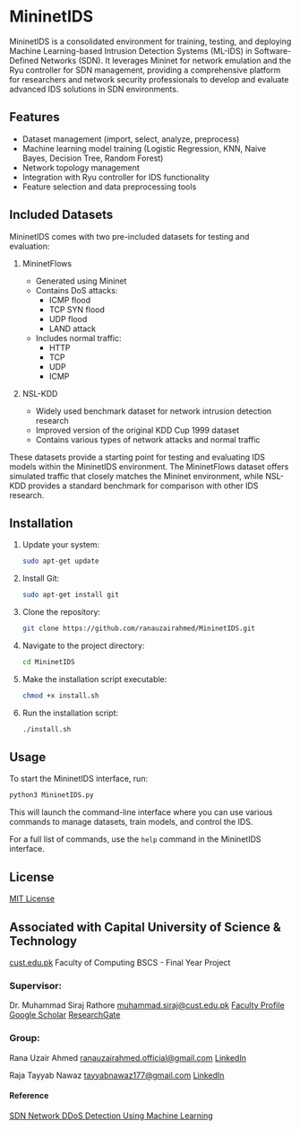 # MininetIDS

MininetIDS is a consolidated environment for training, testing, and deploying Machine Learning-based Intrusion Detection Systems (ML-IDS) in Software-Defined Networks (SDN). It leverages Mininet for network emulation and the Ryu controller for SDN management, providing a comprehensive platform for researchers and network security professionals to develop and evaluate advanced IDS solutions in SDN environments.

## Features

- Dataset management (import, select, analyze, preprocess)
- Machine learning model training (Logistic Regression, KNN, Naive Bayes, Decision Tree, Random Forest)
- Network topology management
- Integration with Ryu controller for IDS functionality
- Feature selection and data preprocessing tools

## Included Datasets

MininetIDS comes with two pre-included datasets for testing and evaluation:

1. MininetFlows
   - Generated using Mininet
   - Contains DoS attacks:
     - ICMP flood
     - TCP SYN flood
     - UDP flood
     - LAND attack
   - Includes normal traffic:
     - HTTP
     - TCP
     - UDP
     - ICMP

2. NSL-KDD
   - Widely used benchmark dataset for network intrusion detection research
   - Improved version of the original KDD Cup 1999 dataset
   - Contains various types of network attacks and normal traffic

These datasets provide a starting point for testing and evaluating IDS models within the MininetIDS environment. The MininetFlows dataset offers simulated traffic that closely matches the Mininet environment, while NSL-KDD provides a standard benchmark for comparison with other IDS research.
## Installation

1. Update your system:
   ```bash
   sudo apt-get update

3. Install Git:
   ```bash
   sudo apt-get install git

5. Clone the repository:
   ```bash
   git clone https://github.com/ranauzairahmed/MininetIDS.git

7. Navigate to the project directory:
   ```bash
   cd MininetIDS

9. Make the installation script executable:
    ```bash
   chmod +x install.sh

11. Run the installation script:
    ```bash
    ./install.sh

## Usage

To start the MininetIDS interface, run:
```bash
python3 MininetIDS.py
```

This will launch the command-line interface where you can use various commands to manage datasets, train models, and control the IDS.

For a full list of commands, use the `help` command in the MininetIDS interface.

## License

[MIT License](LICENSE)

## Associated with Capital University of Science & Technology

[cust.edu.pk](https://cust.edu.pk) 
Faculty of Computing 
BSCS - Final Year Project 

### Supervisor:
Dr. Muhammad Siraj Rathore 
muhammad.siraj@cust.edu.pk 
[Faculty Profile](https://cust.edu.pk/our_team/dr-m-siraj-rathore/) 
[Google Scholar](https://scholar.google.com/citations?user=SX-lTOAAAAAJ&hl=en) 
[ResearchGate](https://www.researchgate.net/profile/Muhammad-Rathore-2) 

### Group:
Rana Uzair Ahmed 
ranauzairahmed.official@gmail.com 
[LinkedIn](https://www.linkedin.com/in/ranauzairahmed/) 

Raja Tayyab Nawaz
tayyabnawaz177@gmail.com 
[LinkedIn](https://www.linkedin.com/in/rajatayyabnawaz177/) 

#### Reference
[SDN Network DDoS Detection Using Machine Learning](https://github.com/dz43developer/sdn-network-ddos-detection-using-machine-learning)
